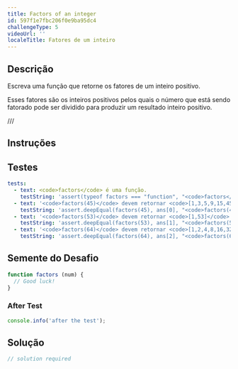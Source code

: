 ```yaml
---
title: Factors of an integer
id: 597f1e7fbc206f0e9ba95dc4
challengeType: 5
videoUrl: ''
localeTitle: Fatores de um inteiro
---
```


## Descrição
<section id="description"><p> Escreva uma função que retorne os fatores de um inteiro positivo. </p><p> Esses fatores são os inteiros positivos pelos quais o número que está sendo fatorado pode ser dividido para produzir um resultado inteiro positivo. </p> /// </section>

## Instruções
<section id="instructions">
</section>

## Testes
<section id='tests'>

```yml
tests:
  - text: <code>factors</code> é uma função.
    testString: 'assert(typeof factors === "function", "<code>factors</code> is a function.");'
  - text: '<code>factors(45)</code> devem retornar <code>[1,3,5,9,15,45]</code> .'
    testString: 'assert.deepEqual(factors(45), ans[0], "<code>factors(45)</code> should return <code>[1,3,5,9,15,45]</code>.");'
  - text: '<code>factors(53)</code> devem retornar <code>[1,53]</code> .'
    testString: 'assert.deepEqual(factors(53), ans[1], "<code>factors(53)</code> should return <code>[1,53]</code>.");'
  - text: '<code>factors(64)</code> devem retornar <code>[1,2,4,8,16,32,64]</code> .'
    testString: 'assert.deepEqual(factors(64), ans[2], "<code>factors(64)</code> should return <code>[1,2,4,8,16,32,64]</code>.");'

```

</section>

## Semente do Desafio
<section id='challengeSeed'>

<div id='js-seed'>

```js
function factors (num) {
  // Good luck!
}

```

</div>


### After Test
<div id='js-teardown'>

```js
console.info('after the test');
```

</div>

</section>

## Solução
<section id='solution'>

```js
// solution required
```
</section>
